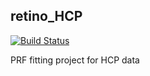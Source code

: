 ## retino_HCP
[![Build Status](https://travis-ci.org/uwescience/retino_HCP.svg?branch=master)](https://travis-ci.org/uwescience/retino_HCP)

PRF fitting project for HCP data


